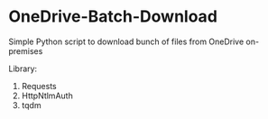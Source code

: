 # OneDrive-Batch-Download
 Simple Python script to download bunch of files from OneDrive on-premises

Library:
1. Requests
2. HttpNtlmAuth
2. tqdm